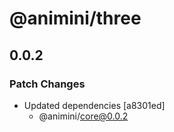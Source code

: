 # @animini/three

## 0.0.2

### Patch Changes

- Updated dependencies [a8301ed]
  - @animini/core@0.0.2
